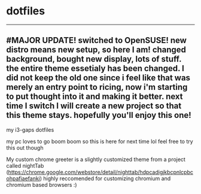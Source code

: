# dotfiles
------------------------------------------------------------------------------
#MAJOR UPDATE!
switched to OpenSUSE!
new distro means new setup, so here I am!
changed background, bought new display, lots of stuff. the entire theme essetialy has been changed.
I did not keep the old one since i feel like that was merely an entry point
to ricing, now i'm starting to put thought into it and making it better.
next time I switch I will create a new project so that this theme stays.
hopefully you'll enjoy this one!
------------------------------------------------------------------------------

my i3-gaps dotfiles

my pc loves to go boom boom so this is here for next time lol
feel free to try this out though

My custom chrome greeter is a slightly customized theme from a project called nightTab (https://chrome.google.com/webstore/detail/nighttab/hdpcadigjkbcpnlcpbcohpafiaefanki)
highly reccomended for customizing chromium and chromium based browsers :)
